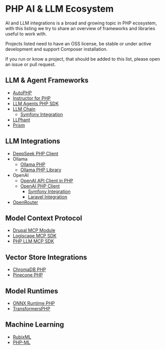 # PHP AI & LLM Ecosystem

AI and LLM integrations is a broad and growing topic in PHP ecosystem, with this listing we try to share an overview
of frameworks and libraries useful to work with.

Projects listed need to have an OSS license, be stable or under active development and support Composer installation.

If you run or know a project, that should be added to this list, please open an issue or pull request.

## LLM & Agent Frameworks

* [AutoPHP](https://github.com/LLPhant/AutoPHP)
* [Instructor for PHP](https://github.com/cognesy/instructor-php)
* [LLM Agents PHP SDK](https://github.com/llm-agents-php/agents)
* [LLM Chain](https://github.com/php-llm/llm-chain)
  * [Symfony Integration](https://github.com/php-llm/llm-chain-bundle)
* [LLPhant](https://github.com/llphant/llphant)
* [Prism](https://github.com/prism-php/prism)

## LLM Integrations

* [DeepSeek PHP Client](https://github.com/deepseek-php/deepseek-php-client)
* Ollama
  * [Ollama PHP](https://github.com/evowareio/ollama-php)
  * [Ollama PHP Library](https://github.com/ArdaGnsrn/ollama-php)
* OpenAI
  * [OpenAI API Client in PHP](https://github.com/orhanerday/open-ai)
  * [OpenAI PHP Client](https://github.com/openai-php/client)
    * [Symfony Integration](https://github.com/openai-php/symfony)
    * [Laravel Integration](https://github.com/openai-php/laravel)
* [OpenRouter](https://github.com/moe-mizrak/laravel-openrouter)

## Model Context Protocol

* [Drupal MCP Module](https://git.drupalcode.org/project/mcp)
* [Logiscape MCP SDK](https://github.com/logiscape/mcp-sdk-php)
* [PHP LLM MCP SDK](https://github.com/php-llm/mcp-sdk)

## Vector Store Integrations

* [ChromaDB PHP](https://github.com/CodeWithKyrian/chromadb-php)
* [Pinecone PHP](https://github.com/probots-io/pinecone-php)

## Model Runtimes

* [ONNX Runtime PHP](https://github.com/ankane/onnxruntime-php)
* [TransformersPHP](https://github.com/CodeWithKyrian/transformers-php)

## Machine Learning

* [RubixML](https://github.com/RubixML/ML)
* [PHP-ML](https://gitlab.com/php-ai/php-ml)
